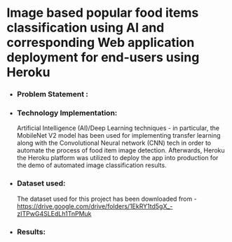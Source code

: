 # Image based popular food items classification using AI and corresponding Web application deployment for end-users using Heroku

 * ### Problem Statement : 
 
 * ### Technology Implementation: 
    Artificial Intelligence (AI)/Deep Learning techniques - in particular, the MobileNet V2 model has been used for implementing transfer learning along with the    Convolutional Neural network (CNN) tech in order to automate the process of food item image detection. Afterwards, Heroku the Heroku platform was utilized to deploy the app into production for the demo of automated image classification results. 
    
 * ### Dataset used: 
    The dataset used for this project has been downloaded from - https://drive.google.com/drive/folders/1EkRY1td5gX_-zITPwG4SLEdLh1TnPMuk
    
 * ### Results: 
